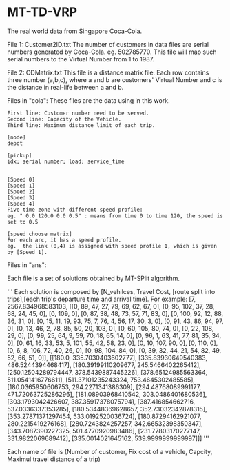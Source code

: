 # MT-TD-VRP
The real world data from Singapore Coca-Cola.

File 1: Customer2ID.txt
  The number of customers in data files are serial numbers generated by Coca-Cola. eg. 502785770.
  This file will map such serial numbers to the Virtual Number from 1 to 1987.
  
File 2: ODMatrix.txt
  This file is a distance matrix file. 
  Each row contains three number (a,b,c), where a and b are customers' Virtual Number and 
  c is the distance in real-life between a and b.
  
 Files in "cola":
    These files are the data using in this work.
   
    First line: Customer number need to be served.
    Second line: Capacity of the Vehicle.
    Third line: Maximum distance limit of each trip.
    
    [node]
    depot
    
    [pickup]
    idx; serial number; load; service_time
    
    
    [Speed 0]
    [Speed 1]
    [Speed 2]
    [Speed 3]
    [Speed 4]
    Five time zone with different speed profile: 
    eg. " 0.0 120.0 0.0 0.5" : means from time 0 to time 120, the speed is set to 0.5

    [speed choose matrix]
    For each arc, it has a speed profile.
    eg.  the link (0,4) is assigned with speed profile 1, which is given by [Speed 1].
    
 Files in "ans":  
  
 Each file is a set of solutions obtained by MT-SPlit algorithm. 
 
 '''
 Each solution is composed by [N_vehilces, Travel Cost, [route split into trips],[each trip's departure time and arrival time].
 For example: [7, 2567.834968583103, [[0, 89, 47, 27, 79, 69, 62, 67, 0], [0, 95, 102, 37, 28, 68, 24, 45, 0], [0, 109, 0], [0, 87, 38, 48, 73, 57, 71, 83, 0], [0, 100, 92, 12, 88, 36, 31, 0], [0, 15, 11, 19, 93, 75, 7, 76, 4, 56, 17, 30, 3, 0], [0, 91, 43, 86, 94, 97, 0], [0, 13, 46, 2, 78, 85, 50, 20, 103, 0], [0, 60, 105, 80, 74, 0], [0, 22, 108, 29, 0], [0, 99, 25, 64, 9, 59, 70, 18, 65, 14, 0], [0, 96, 1, 63, 41, 77, 81, 35, 34, 0], [0, 61, 16, 33, 53, 5, 101, 55, 42, 58, 23, 0], [0, 10, 107, 90, 0], [0, 110, 0], [0, 6, 8, 106, 72, 40, 26, 0], [0, 98, 104, 84, 0], [0, 39, 32, 44, 21, 54, 82, 49, 52, 66, 51, 0]], [[180.0, 335.7030403602777], [335.83930649540383, 486.5244394468417], [180.39199110209677, 245.5466402265412], [250.12504289794447, 378.5439887445226], [378.65124985563364, 511.0541416776611], [511.37101235243324, 753.4645302485585], [180.0365950606753, 294.2271341386309], [294.48768089991177, 471.72063725286296], [181.08903968410542, 303.0486401680536], [303.1793042426607, 387.35917378075794], [387.416854662716, 537.0336337353285], [180.53448369628657, 352.73032342878315], [353.27871371297454, 533.0192520036724], [180.87294162921077, 280.2215419276168], [280.7243824257257, 342.66532398350347], [343.7087390227325, 501.4770920983486], [231.77803170277147, 331.9822069689412], [335.0014021645162, 539.9999999999997]]]
 '''
 
Each name of file is (Number of customer, Fix cost of a vehicle, Capcity, Maximul travel distance of a trip)
